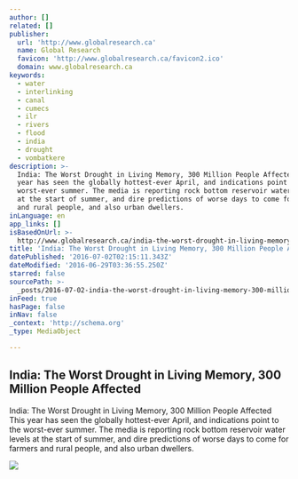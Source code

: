 ```yaml
---
author: []
related: []
publisher:
  url: 'http://www.globalresearch.ca'
  name: Global Research
  favicon: 'http://www.globalresearch.ca/favicon2.ico'
  domain: www.globalresearch.ca
keywords:
  - water
  - interlinking
  - canal
  - cumecs
  - ilr
  - rivers
  - flood
  - india
  - drought
  - vombatkere
description: >-
  India: The Worst Drought in Living Memory, 300 Million People Affected This
  year has seen the globally hottest-ever April, and indications point to the
  worst-ever summer. The media is reporting rock bottom reservoir water levels
  at the start of summer, and dire predictions of worse days to come for farmers
  and rural people, and also urban dwellers.
inLanguage: en
app_links: []
isBasedOnUrl: >-
  http://www.globalresearch.ca/india-the-worst-drought-in-living-memory-300-million-people-affected/5528114
title: 'India: The Worst Drought in Living Memory, 300 Million People Affected'
datePublished: '2016-07-02T02:15:11.343Z'
dateModified: '2016-06-29T03:36:55.250Z'
starred: false
sourcePath: >-
  _posts/2016-07-02-india-the-worst-drought-in-living-memory-300-million-peopl.md
inFeed: true
hasPage: false
inNav: false
_context: 'http://schema.org'
_type: MediaObject

---
```

<article style=""><h1>India: The Worst Drought in Living Memory, 300 Million People Affected</h1><p>India: The Worst Drought in Living Memory, 300 Million People Affected This year has seen the globally hottest-ever April, and indications point to the worst-ever summer. The media is reporting rock bottom reservoir water levels at the start of summer, and dire predictions of worse days to come for farmers and rural people, and also urban dwellers.</p><img src="http://www.globalresearch.ca/wp-content/uploads/2015/03/AP142713304080.jpg" /></article>
